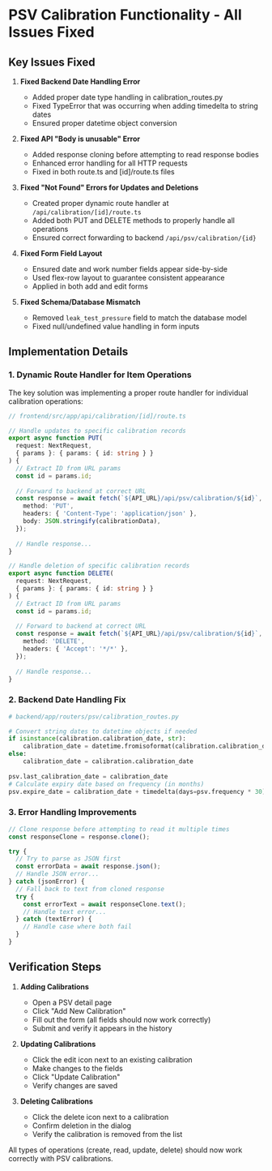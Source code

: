 # PSV Calibration Functionality - All Issues Fixed

## Key Issues Fixed

1. **Fixed Backend Date Handling Error**
   - Added proper date type handling in calibration_routes.py
   - Fixed TypeError that was occurring when adding timedelta to string dates
   - Ensured proper datetime object conversion

2. **Fixed API "Body is unusable" Error**
   - Added response cloning before attempting to read response bodies
   - Enhanced error handling for all HTTP requests
   - Fixed in both route.ts and [id]/route.ts files

3. **Fixed "Not Found" Errors for Updates and Deletions**
   - Created proper dynamic route handler at `/api/calibration/[id]/route.ts`
   - Added both PUT and DELETE methods to properly handle all operations
   - Ensured correct forwarding to backend `/api/psv/calibration/{id}`

4. **Fixed Form Field Layout**
   - Ensured date and work number fields appear side-by-side
   - Used flex-row layout to guarantee consistent appearance
   - Applied in both add and edit forms

5. **Fixed Schema/Database Mismatch**
   - Removed `leak_test_pressure` field to match the database model
   - Fixed null/undefined value handling in form inputs

## Implementation Details

### 1. Dynamic Route Handler for Item Operations

The key solution was implementing a proper route handler for individual calibration operations:

```typescript
// frontend/src/app/api/calibration/[id]/route.ts

// Handle updates to specific calibration records
export async function PUT(
  request: NextRequest,
  { params }: { params: { id: string } }
) {
  // Extract ID from URL params
  const id = params.id;
  
  // Forward to backend at correct URL
  const response = await fetch(`${API_URL}/api/psv/calibration/${id}`, {
    method: 'PUT',
    headers: { 'Content-Type': 'application/json' },
    body: JSON.stringify(calibrationData),
  });
  
  // Handle response...
}

// Handle deletion of specific calibration records
export async function DELETE(
  request: NextRequest,
  { params }: { params: { id: string } }
) {
  // Extract ID from URL params
  const id = params.id;
  
  // Forward to backend at correct URL
  const response = await fetch(`${API_URL}/api/psv/calibration/${id}`, {
    method: 'DELETE',
    headers: { 'Accept': '*/*' },
  });
  
  // Handle response...
}
```

### 2. Backend Date Handling Fix

```python
# backend/app/routers/psv/calibration_routes.py

# Convert string dates to datetime objects if needed
if isinstance(calibration.calibration_date, str):
    calibration_date = datetime.fromisoformat(calibration.calibration_date.replace('Z', '+00:00'))
else:
    calibration_date = calibration.calibration_date
    
psv.last_calibration_date = calibration_date
# Calculate expiry date based on frequency (in months)
psv.expire_date = calibration_date + timedelta(days=psv.frequency * 30)
```

### 3. Error Handling Improvements

```typescript
// Clone response before attempting to read it multiple times
const responseClone = response.clone();

try {
  // Try to parse as JSON first
  const errorData = await response.json();
  // Handle JSON error...
} catch (jsonError) {
  // Fall back to text from cloned response
  try {
    const errorText = await responseClone.text();
    // Handle text error...
  } catch (textError) {
    // Handle case where both fail
  }
}
```

## Verification Steps

1. **Adding Calibrations**
   - Open a PSV detail page
   - Click "Add New Calibration"
   - Fill out the form (all fields should now work correctly)
   - Submit and verify it appears in the history

2. **Updating Calibrations**
   - Click the edit icon next to an existing calibration
   - Make changes to the fields
   - Click "Update Calibration"
   - Verify changes are saved

3. **Deleting Calibrations**
   - Click the delete icon next to a calibration
   - Confirm deletion in the dialog
   - Verify the calibration is removed from the list

All types of operations (create, read, update, delete) should now work correctly with PSV calibrations.